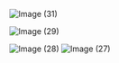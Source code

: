 

![Image (31)](https://github.com/Ayo-Bady/2024-profo/assets/172160346/274c60f0-ac1a-4b67-9fcb-b0faa25fbf9e)

![Image (29)](https://github.com/Ayo-Bady/2024-profo/assets/172160346/a6d242a6-1d8b-4d41-ac4f-d5ef29a8b6ab)

![Image (28)](https://github.com/Ayo-Bady/2024-profo/assets/172160346/8e43ac1c-b550-4644-94d4-8c6716327d2e)
![Image (27)](https://github.com/Ayo-Bady/2024-profo/assets/172160346/1920fec2-ebf7-41d9-8d8f-05275312a62a)




